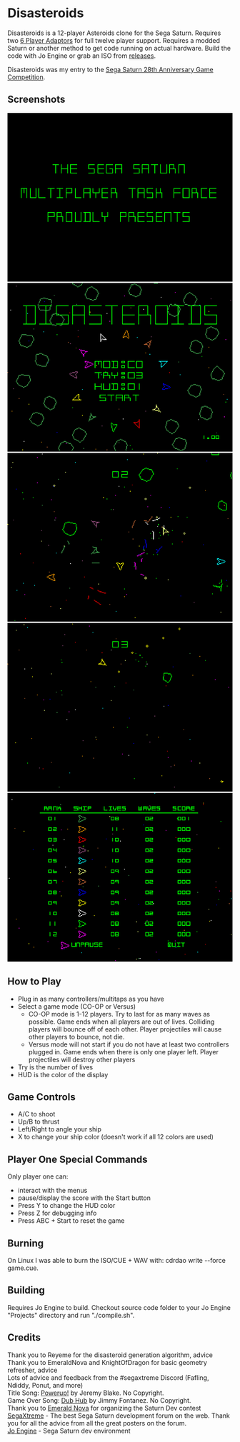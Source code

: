 # Disasteroids
Disasteroids is a 12-player Asteroids clone for the Sega Saturn. Requires two [6 Player Adaptors](https://segaretro.org/Saturn_6_Player_Adaptor) for full twelve player support. Requires a modded Saturn or another method to get code running on actual hardware. Build the code with Jo Engine or grab an ISO from [releases](https://github.com/slinga-homebrew/Disasteroids/releases).  

Disasteroids was my entry to the [Sega Saturn 28th Anniversary Game Competition](https://segaxtreme.net/threads/sega-saturn-28th-anniversary-game-competition.25278/).  

## Screenshots
![Sega Saturn Multiplayer Task Force](screenshots/ssmtf.png)
![Twelve Snakes Title](screenshots/title.png)
![Multiplayer](screenshots/gameplay.png)
![Solo](screenshots/solo.png)
![Score](screenshots/score.png)

## How to Play
* Plug in as many controllers/multitaps as you have  
* Select a game mode (CO-OP or Versus)  
  * CO-OP mode is 1-12 players. Try to last for as many waves as possible. Game ends when all players are out of lives. Colliding players will bounce off of each other. Player projectiles will cause other players to bounce, not die.  
  * Versus mode will not start if you do not have at least two controllers plugged in. Game ends when there is only one player left. Player projectiles will destroy other players  
* Try is the number of lives  
* HUD is the color of the display  

## Game Controls
* A/C to shoot
* Up/B to thrust
* Left/Right to angle your ship
* X to change your ship color (doesn't work if all 12 colors are used)

## Player One Special Commands
Only player one can:  
* interact with the menus  
* pause/display the score with the Start button  
* Press Y to change the HUD color  
* Press Z for debugging info  
* Press ABC + Start to reset the game   

## Burning
On Linux I was able to burn the ISO/CUE + WAV with: cdrdao write --force game.cue.   

## Building
Requires Jo Engine to build. Checkout source code folder to your Jo Engine "Projects" directory and run "./compile.sh".   
 
## Credits
Thank you to Reyeme for the disasteroid generation algorithm, advice   
Thank you to EmeraldNova and KnightOfDragon for basic geometry refresher, advice   
Lots of advice and feedback from the #segaxtreme Discord (Fafling, Ndiddy, Ponut, and more)   
Title Song: [Powerup!](https://www.youtube.com/watch?v=l7SwiFWOQqM) by Jeremy Blake. No Copyright.  
Game Over Song: [Dub Hub](hhttps://www.youtube.com/watch?v=in8hEbX9mM8) by Jimmy Fontanez. No Copyright.  
Thank you to [Emerald Nova](www.emeraldnova.com) for organizing the Saturn Dev contest  
[SegaXtreme](http://www.segaxtreme.net/) - The best Sega Saturn development forum on the web. Thank you for all the advice from all the great posters on the forum.  
[Jo Engine](https://github.com/johannes-fetz/joengine) - Sega Saturn dev environment

